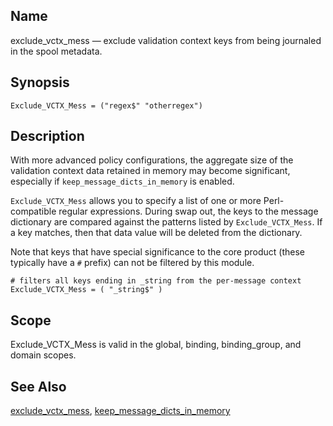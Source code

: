 <a name="conf.ref.exclude_vctx_mess"></a>
## Name

exclude_vctx_mess — exclude validation context keys from being journaled in the spool metadata.

## Synopsis

`Exclude_VCTX_Mess = ("regex$" "otherregex")`

<a name="idp24663408"></a>
## Description

With more advanced policy configurations, the aggregate size of the validation context data retained in memory may become significant, especially if `keep_message_dicts_in_memory` is enabled.

`Exclude_VCTX_Mess` allows you to specify a list of one or more Perl-compatible regular expressions. During swap out, the keys to the message dictionary are compared against the patterns listed by `Exclude_VCTX_Mess`. If a key matches, then that data value will be deleted from the dictionary.

Note that keys that have special significance to the core product (these typically have a `#` prefix) can not be filtered by this module.

```
# filters all keys ending in _string from the per-message context
Exclude_VCTX_Mess = ( "_string$" )
```
<a name="idp24669568"></a>
## Scope

Exclude_VCTX_Mess is valid in the global, binding, binding_group, and domain scopes.

<a name="idp24671440"></a>
## See Also

[exclude_vctx_mess](conf.ref.exclude_vctx_mess.php "exclude_vctx_mess"), [keep_message_dicts_in_memory](conf.ref.keep_message_dicts_in_memory.php "keep_message_dicts_in_memory")

